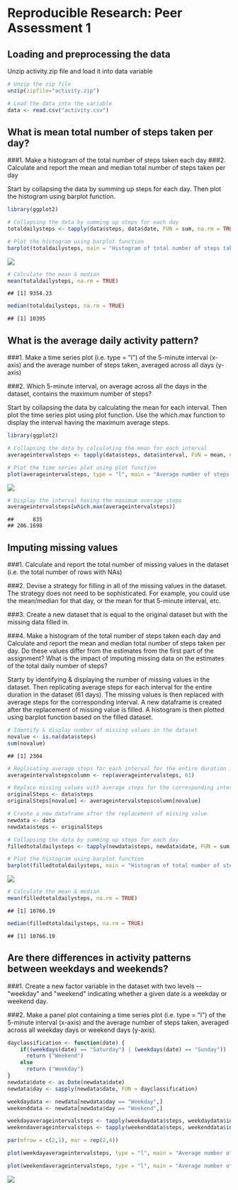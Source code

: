 # Reproducible Research: Peer Assessment 1

## Loading and preprocessing the data


Unzip activity.zip file and load it into data variable

```r
# Unzip the zip file
unzip(zipfile="activity.zip")

# Load the data into the variable
data <- read.csv("activity.csv")
```


## What is mean total number of steps taken per day?

###1. Make a histogram of the total number of steps taken each day
###2. Calculate and report the mean and median total number of steps taken per day


Start by collapsing the data by summing up steps for each day. Then plot the histogram using barplot function.


```r
library(ggplot2)

# Collapsing the data by summing up steps for each day
totaldailysteps <- tapply(data$steps, data$date, FUN = sum, na.rm = TRUE)

# Plot the histogram using barplot function
barplot(totaldailysteps, main = "Histogram of total number of steps taken each day", xlab = "Day (Oct ~ Nov 2012)", ylab = "Number of steps")
```

![](PA1_template_files/figure-html/unnamed-chunk-2-1.png) 

```r
# Calculate the mean & median
mean(totaldailysteps, na.rm = TRUE)
```

```
## [1] 9354.23
```

```r
median(totaldailysteps, na.rm = TRUE)
```

```
## [1] 10395
```



## What is the average daily activity pattern?

###1. Make a time series plot (i.e. type = "l") of the 5-minute interval (x-axis) and the average number of steps taken, averaged across all days (y-axis)

###2. Which 5-minute interval, on average across all the days in the dataset, contains the maximum number of steps?


Start by collapsing the data by calculating the mean for each interval. Then plot the time series plot using plot function. Use the which.max function to display the interval having the maximum average steps.


```r
library(ggplot2)

# Collapsing the data by calculating the mean for each interval
averageintervalsteps <- tapply(data$steps, data$interval, FUN = mean, na.rm = TRUE)

# Plot the time series plot using plot function
plot(averageintervalsteps, type = "l", main = "Average number of steps in each interval", xlab = "Interval", ylab = "Average number of steps")
```

![](PA1_template_files/figure-html/unnamed-chunk-3-1.png) 

```r
# Display the interval having the maximum average steps
averageintervalsteps[which.max(averageintervalsteps)]
```

```
##      835 
## 206.1698
```


## Imputing missing values

###1. Calculate and report the total number of missing values in the dataset (i.e. the total number of rows with NAs)

###2. Devise a strategy for filling in all of the missing values in the dataset. The strategy does not need to be sophisticated. For example, you could use the mean/median for that day, or the mean for that 5-minute interval, etc.

###3. Create a new dataset that is equal to the original dataset but with the missing data filled in.

###4. Make a histogram of the total number of steps taken each day and Calculate and report the mean and median total number of steps taken per day. Do these values differ from the estimates from the first part of the assignment? What is the impact of imputing missing data on the estimates of the total daily number of steps?


Starty by identifying & displaying the number of missing values in the dataset. Then replicating average steps for each interval for the entire duration in the dataset (61 days). The missing values is then replaced with average steps for the corresponding interval. A new dataframe is created after the replacement of missing value is filled. A histogram is then plotted using barplot function based on the filled dataset.


```r
# Identify & display number of missing values in the dataset
novalue <- is.na(data$steps)
sum(novalue)
```

```
## [1] 2304
```

```r
# Replicating average steps for each interval for the entire duration in the dataset (61 days)
averageintervalstepscolumn <- rep(averageintervalsteps, 61)

# Replace missing values with average steps for the corresponding interval
originalSteps <- data$steps
originalSteps[novalue] <- averageintervalstepscolumn[novalue]

# Create a new dataframe after the replacement of missing value
newdata <- data
newdata$steps <- originalSteps

# Collapsing the data by summing up steps for each day
filledtotaldailysteps <- tapply(newdata$steps, newdata$date, FUN = sum, na.rm = TRUE)

# Plot the histogram using barplot function
barplot(filledtotaldailysteps, main = "Histogram of total number of steps taken each day (Filled)",xlab = "Day (Oct ~ Nov 2012)", ylab = "Number of steps")
```

![](PA1_template_files/figure-html/unnamed-chunk-4-1.png) 

```r
# Calculate the mean & median
mean(filledtotaldailysteps, na.rm = TRUE)
```

```
## [1] 10766.19
```

```r
median(filledtotaldailysteps, na.rm = TRUE)
```

```
## [1] 10766.19
```

## Are there differences in activity patterns between weekdays and weekends?

###1. Create a new factor variable in the dataset with two levels -- "weekday" and "weekend" indicating whether a given date is a weekday or weekend day.

###2. Make a panel plot containing a time series plot (i.e. type = "l") of the 5-minute interval (x-axis) and the average number of steps taken, averaged across all weekday days or weekend days (y-axis).


```r
dayclassification <- function(date) {
    if((weekdays(date) == "Saturday") | (weekdays(date) == "Sunday"))
      return ("Weekend")
    else
      return ("Weekday")
}
newdata$date <- as.Date(newdata$date)
newdata$day <- sapply(newdata$date, FUN = dayclassification)

weekdaydata <- newdata[newdata$day == "Weekday",]
weekenddata <- newdata[newdata$day == "Weekend",]

weekdayaverageintervalsteps <- tapply(weekdaydata$steps, weekdaydata$interval, FUN = mean, na.rm = TRUE)
weekendaverageintervalsteps <- tapply(weekenddata$steps, weekenddata$interval, FUN = mean, na.rm = TRUE)

par(mfrow = c(2,1), mar = rep(2,4))

plot(weekdayaverageintervalsteps, type = "l", main = "Average number of steps in each interval (Weekday)", xlab = "Interval", ylab = "Average number of steps")

plot(weekendaverageintervalsteps, type = "l", main = "Average number of steps in each interval (Weekend)", xlab = "Interval", ylab = "Average number of steps")
```

![](PA1_template_files/figure-html/unnamed-chunk-5-1.png) 
